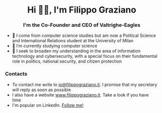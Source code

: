 <h1 align="center">Hi 👋🏻, I'm Filippo Graziano</h1>
<h3 align="center">I'm the Co-Founder and CEO of Valtrighe-Eagles</h3>

- 🏫 I come from computer science studies but am now a Political Science and International Relations student at the University of Milan
- 🌱 I’m currently studying computer science
- 👀 I seek to broaden my understanding in the area of information technology and cybersecurity, with a special focus on their fundamental role in politics, national security, and citizen protection

### Contacts

- To contact me write to io@filippograziano.it. I promise that my secretary will reply as soon as possible
- I also have a website www.filippograziano.it. Take a look if you have time
- I'm popular on LinkedIn. <a href="https://it.linkedin.com/in/filippogiovannigraziano">Follow me!</a>
